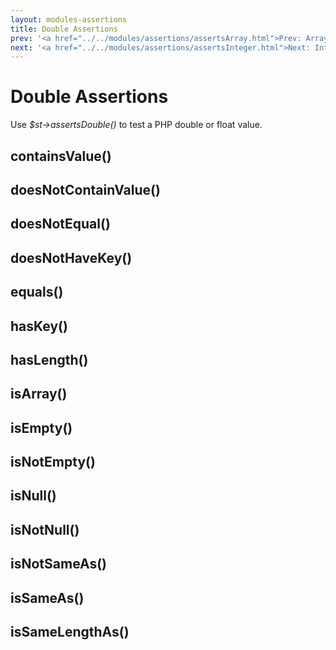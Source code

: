 ```yaml
---
layout: modules-assertions
title: Double Assertions
prev: '<a href="../../modules/assertions/assertsArray.html">Prev: Array Assertions</a>'
next: '<a href="../../modules/assertions/assertsInteger.html">Next: Integer Assertions</a>'
---
```


# Double Assertions

Use _$st->assertsDouble()_ to test a PHP double or float value.

## containsValue()

## doesNotContainValue()

## doesNotEqual()

## doesNotHaveKey()

## equals()

## hasKey()

## hasLength()

## isArray()

## isEmpty()

## isNotEmpty()

## isNull()

## isNotNull()

## isNotSameAs()

## isSameAs()

## isSameLengthAs()